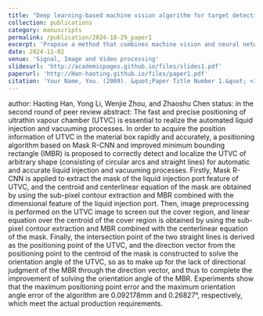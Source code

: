 ```yaml
---
title: "Deep learning-based machine vision algorithm for target detection and positional solution of ultrathin vapour chamber"
collection: publications
category: manuscripts
permalink: /publication/2024-10-29_paper1
excerpt: 'Propose a method that combines machine vision and neural networks for the detection and localization of arbitrarily shaped ultrathin vapour chambers (UTVCs).'
date: 2024-11-02
venue: 'Signal, Image and Video processing'
slidesurl: 'http://academicpages.github.io/files/slides1.pdf'
paperurl: 'http://Han-haoting.github.io/files/paper1.pdf'
citation: 'Your Name, You. (2009). &quot;Paper Title Number 1.&quot; <i>Journal 1</i>. 1(1).'
---
```


author: Haoting Han, Yong Li, Wenjie Zhou, and Zhaoshu Chen
status: in the second round of peer review
abstract: The fast and precise positioning of ultrathin vapour chamber (UTVC) is essential to realize the automated liquid injection and vacuuming processes. In order to acquire the position information of UTVC in the material box rapidly and accurately, a positioning algorithm based on Mask R-CNN and improved minimum bounding rectangle (IMBR) is proposed to correctly detect and localize the UTVC of arbitrary shape (consisting of circular arcs and straight lines) for automatic and accurate liquid injection and vacuuming processes. Firstly, Mask R-CNN is applied to extract the mask of the liquid injection port feature of UTVC, and the centroid and centerlinear equation of the mask are obtained by using the sub-pixel contour extraction and MBR combined with the dimensional feature of the liquid injection port. Then, image preprocessing is performed on the UTVC image to screen out the cover region, and linear equation over the centroid of the cover region is obtained by using the sub-pixel contour extraction and MBR combined with the centerlinear equation of the mask. Finally, the intersection point of the two straight lines is derived as the positioning point of the UTVC, and the direction vector from the positioning point to the centroid of the mask is constructed to solve the orientation angle of the UTVC, so as to make up for the lack of directional judgment of the MBR through the direction vector, and thus to complete the improvement of solving the orientation angle of the MBR. Experiments show that the maximum positioning point error and the maximum orientation angle error of the algorithm are 0.092178mm and 0.26827°, respectively, which meet the actual production requirements.
